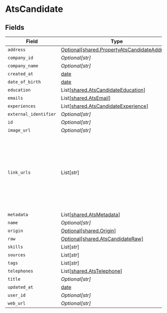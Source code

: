 # AtsCandidate


## Fields

| Field                                                                                                                | Type                                                                                                                 | Required                                                                                                             | Description                                                                                                          |
| -------------------------------------------------------------------------------------------------------------------- | -------------------------------------------------------------------------------------------------------------------- | -------------------------------------------------------------------------------------------------------------------- | -------------------------------------------------------------------------------------------------------------------- |
| `address`                                                                                                            | [Optional[shared.PropertyAtsCandidateAddress]](../../models/shared/propertyatscandidateaddress.md)                   | :heavy_minus_sign:                                                                                                   | N/A                                                                                                                  |
| `company_id`                                                                                                         | *Optional[str]*                                                                                                      | :heavy_minus_sign:                                                                                                   | N/A                                                                                                                  |
| `company_name`                                                                                                       | *Optional[str]*                                                                                                      | :heavy_minus_sign:                                                                                                   | N/A                                                                                                                  |
| `created_at`                                                                                                         | [date](https://docs.python.org/3/library/datetime.html#date-objects)                                                 | :heavy_minus_sign:                                                                                                   | N/A                                                                                                                  |
| `date_of_birth`                                                                                                      | [date](https://docs.python.org/3/library/datetime.html#date-objects)                                                 | :heavy_minus_sign:                                                                                                   | N/A                                                                                                                  |
| `education`                                                                                                          | List[[shared.AtsCandidateEducation](../../models/shared/atscandidateeducation.md)]                                   | :heavy_minus_sign:                                                                                                   | N/A                                                                                                                  |
| `emails`                                                                                                             | List[[shared.AtsEmail](../../models/shared/atsemail.md)]                                                             | :heavy_minus_sign:                                                                                                   | N/A                                                                                                                  |
| `experiences`                                                                                                        | List[[shared.AtsCandidateExperience](../../models/shared/atscandidateexperience.md)]                                 | :heavy_minus_sign:                                                                                                   | N/A                                                                                                                  |
| `external_identifier`                                                                                                | *Optional[str]*                                                                                                      | :heavy_minus_sign:                                                                                                   | N/A                                                                                                                  |
| `id`                                                                                                                 | *Optional[str]*                                                                                                      | :heavy_minus_sign:                                                                                                   | N/A                                                                                                                  |
| `image_url`                                                                                                          | *Optional[str]*                                                                                                      | :heavy_minus_sign:                                                                                                   | N/A                                                                                                                  |
| `link_urls`                                                                                                          | List[*str*]                                                                                                          | :heavy_minus_sign:                                                                                                   | URLs for web pages containing additional material about the candidate (LinkedIn, other social media, articles, etc.) |
| `metadata`                                                                                                           | List[[shared.AtsMetadata](../../models/shared/atsmetadata.md)]                                                       | :heavy_minus_sign:                                                                                                   | N/A                                                                                                                  |
| `name`                                                                                                               | *Optional[str]*                                                                                                      | :heavy_minus_sign:                                                                                                   | N/A                                                                                                                  |
| `origin`                                                                                                             | [Optional[shared.Origin]](../../models/shared/origin.md)                                                             | :heavy_minus_sign:                                                                                                   | N/A                                                                                                                  |
| `raw`                                                                                                                | [Optional[shared.AtsCandidateRaw]](../../models/shared/atscandidateraw.md)                                           | :heavy_minus_sign:                                                                                                   | N/A                                                                                                                  |
| `skills`                                                                                                             | List[*str*]                                                                                                          | :heavy_minus_sign:                                                                                                   | N/A                                                                                                                  |
| `sources`                                                                                                            | List[*str*]                                                                                                          | :heavy_minus_sign:                                                                                                   | N/A                                                                                                                  |
| `tags`                                                                                                               | List[*str*]                                                                                                          | :heavy_minus_sign:                                                                                                   | N/A                                                                                                                  |
| `telephones`                                                                                                         | List[[shared.AtsTelephone](../../models/shared/atstelephone.md)]                                                     | :heavy_minus_sign:                                                                                                   | N/A                                                                                                                  |
| `title`                                                                                                              | *Optional[str]*                                                                                                      | :heavy_minus_sign:                                                                                                   | N/A                                                                                                                  |
| `updated_at`                                                                                                         | [date](https://docs.python.org/3/library/datetime.html#date-objects)                                                 | :heavy_minus_sign:                                                                                                   | N/A                                                                                                                  |
| `user_id`                                                                                                            | *Optional[str]*                                                                                                      | :heavy_minus_sign:                                                                                                   | N/A                                                                                                                  |
| `web_url`                                                                                                            | *Optional[str]*                                                                                                      | :heavy_minus_sign:                                                                                                   | N/A                                                                                                                  |